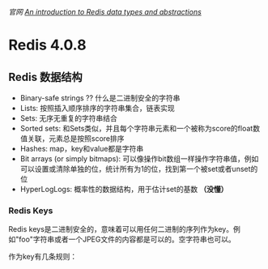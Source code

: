 *官网 [An introduction to Redis data types and abstractions](https://redis.io/topics/data-types-intro)*

# Redis 4.0.8

## Redis 数据结构

* Binary-safe strings ?? 什么是二进制安全的字符串
* Lists: 按照插入顺序排序的字符串集合，链表实现
* Sets: 无序无重复的字符串结合
* Sorted sets: 和Sets类似，并且每个字符串元素和一个被称为score的float数值关联，元素总是按照score排序
* Hashes: map，key和value都是字符串
* Bit arrays (or simply bitmaps): 可以像操作bit数组一样操作字符串值，例如可以设置或清除单独的位，统计所有为1的位，找到第一个被set或者unset的位
* HyperLogLogs: 概率性的数据结构，用于估计set的基数 **（没懂）**

### Redis Keys
Redis keys是二进制安全的，意味着可以用任何二进制的序列作为key。例如"foo"字符串或者一个JPEG文件的内容都是可以的。空字符串也可以。

作为key有几条规则：
